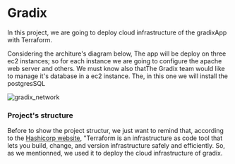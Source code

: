 # Gradix

In this project, we are going to deploy cloud infrastructure of the gradixApp with Terraform. 

Considering the architure's diagram below, The app will be deploy on three ec2 instances; so for each instance we are going to configure the apache web server and others. We must know also thatThe Gradix team would like to manage it's database in a ec2 instance. The, in this one we will install the postgresSQL

![gradix_network](https://github.com/anatole-cadet/gradix_network_aws/assets/13883209/be8d487b-9d67-4d7d-98bf-59c1de80a34a)


### Project's structure
Before to show the project structur, we just want to remind that, according to the <a href="https://developer.hashicorp.com/terraform">Hashicorp website</a>, "Terraform is an infrastructure as code tool that lets you build, change, and version infrastructure safely and efficiently. So, as we mentionned, we used it to deploy the cloud infrastructure of gradix.




